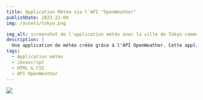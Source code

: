```yaml
---
title: Application Météo via l'API "OpenWeather"
publishDate: 2023-22-09 
img: /assets/tokyo.png

img_alt: screenshot de l'application météo avec la ville de Tokyo comme exemple.
description: |
  Une application de météo créée grâce à l'API OpenWeather. Cette application me tient particulièrement à coeur car elle m'a permis de revoir et de comprendre le fonctionnement global d'une API libre.
tags:
  - Application météo
  - Javascript
  - HTML & CSS
  - API OpenWeather
---
```


<img src="/assets/Brest.png">